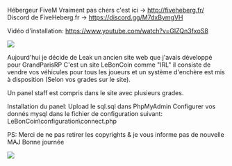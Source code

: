 Hébergeur FiveM Vraiment pas chers c'est ici -> http://fiveheberg.fr/ <br>
Discord de FiveHeberg.fr -> https://discord.gg/M7dxBymgVH

Vidéo d'installation: https://www.youtube.com/watch?v=GIZQn3fxoS8

<img src="https://i.goopics.net/Gda8p.png">

Aujourd'hui je décide de Leak un ancien site web que j'avais développé pour GrandParisRP
C'est un site LeBonCoin comme "IRL" il consiste de vendre vos véhicules pour tous les joueurs et un système d'enchère est mis à disposition (Selon vos grades sur le site).

Un panel staff est compris dans le site avec plusieurs grades.

Installation du panel:
Upload le sql.sql dans PhpMyAdmin
Configurer vos donnés mysql dans le fichier de configuration suivant:
LeBonCoin\configuration\connect.php


PS: Merci de ne pas retirer les copyrights & je vous informe pas de nouvelle MAJ
Bonne journée

<img src="https://i.goopics.net/0OKmw.png">
